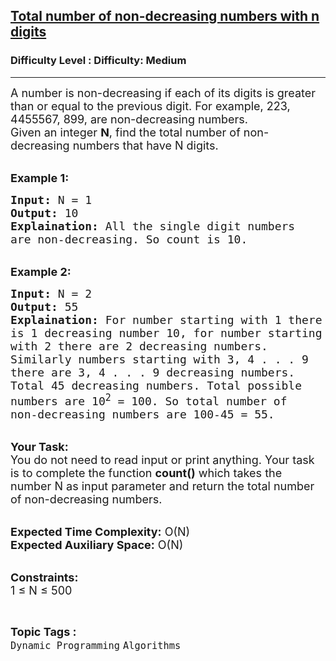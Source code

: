 <h2><a href="https://www.geeksforgeeks.org/problems/total-number-of-non-decreasing-numbers-with-n-digits5548/1?page=1&difficulty=Medium&status=unsolved,attempted&sortBy=accuracy">Total number of non-decreasing numbers with n digits</a></h2><h3>Difficulty Level : Difficulty: Medium</h3><hr><div class="problems_problem_content__Xm_eO"><p><span style="font-size:18px">A number is non-decreasing if each of its&nbsp;digits&nbsp;is greater than or equal to the previous digit. For example, 223, 4455567, 899, are non-decreasing numbers.&nbsp;<br>
Given an integer&nbsp;<strong>N</strong>, find the total number&nbsp;of&nbsp;non-decreasing numbers&nbsp;that have&nbsp;N&nbsp;digits.</span></p>

<p><br>
<strong><span style="font-size:18px">Example 1:</span></strong></p>

<pre><span style="font-size:18px"><strong>Input:</strong> N = 1
<strong>Output:</strong> 10
<strong>Explaination:</strong> All the single digit numbers 
are non-decreasing. So count is 10.</span></pre>

<p><br>
<strong><span style="font-size:18px">Example 2:</span></strong></p>

<pre><span style="font-size:18px"><strong>Input:</strong> N = 2
<strong>Output:</strong> 55
<strong>Explaination:</strong> For number starting with 1 there 
is 1 decreasing number 10, for number starting 
with 2 there are 2 decreasing numbers. 
Similarly numbers starting with 3, 4 . . . 9 
there are 3, 4 . . . 9 decreasing numbers. 
Total 45 decreasing numbers. Total possible 
numbers are 10<sup>2</sup> = 100. So total number of 
non-decreasing numbers are 100-45 = 55.</span></pre>

<p><br>
<span style="font-size:18px"><strong>Your Task:</strong><br>
You do not need to read input or print anything. Your task is to complete the function <strong>count()</strong> which takes the number N as input parameter and return the&nbsp;total number of non-decreasing numbers.</span></p>

<p><br>
<span style="font-size:18px"><strong>Expected Time Complexity:</strong> O(N)<br>
<strong>Expected Auxiliary Space:</strong> O(N)</span></p>

<p><br>
<span style="font-size:18px"><strong>Constraints:</strong><br>
1 ≤ N ≤ 500</span></p>
</div><br><p><span style=font-size:18px><strong>Topic Tags : </strong><br><code>Dynamic Programming</code>&nbsp;<code>Algorithms</code>&nbsp;